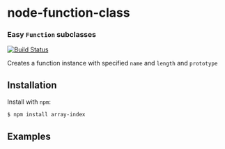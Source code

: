node-function-class
===================
### Easy `Function` subclasses
[![Build Status](https://secure.travis-ci.org/TooTallNate/node-function-class.svg)](http://travis-ci.org/TooTallNate/node-function-class)

Creates a function instance with specified `name` and `length` and `prototype`

Installation
------------

Install with `npm`:

``` bash
$ npm install array-index
```


Examples
--------
